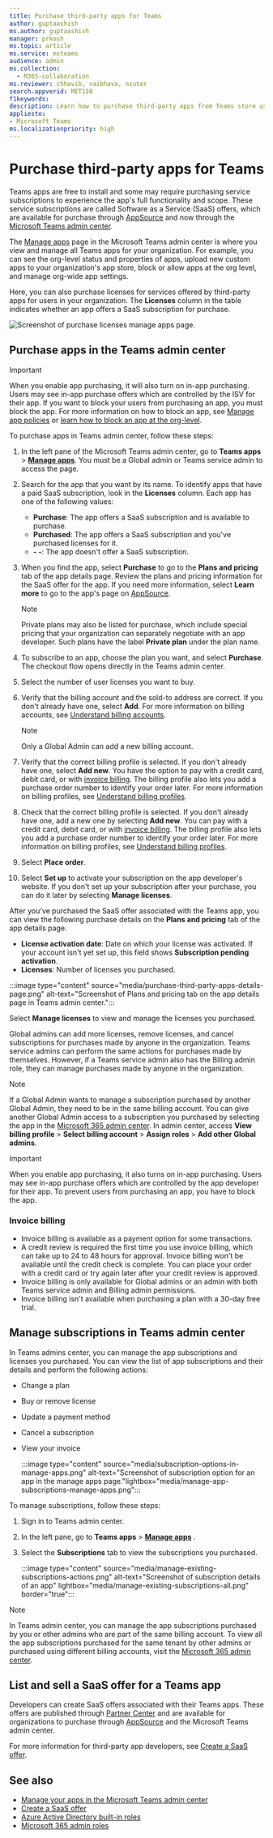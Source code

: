 ```yaml
---
title: Purchase third-party apps for Teams
author: guptaashish
ms.author: guptaashish
manager: prkosh
ms.topic: article
ms.service: msteams
audience: admin
ms.collection: 
  - M365-collaboration
ms.reviewer: chhavib, vaibhava, nsuter
search.appverid: MET150
f1keywords: 
description: Learn how to purchase third-party apps from Teams store using a credit card, a debit card, or via invoice billing.
appliesto: 
- Microsoft Teams
ms.localizationpriority: high
---
```

# Purchase third-party apps for Teams

Teams apps are free to install and some may require purchasing service subscriptions to experience the app's full functionality and scope. These service subscriptions are called Software as a Service (SaaS) offers, which are available for purchase through [AppSource](https://appsource.microsoft.com/) and now through the [Microsoft Teams admin center](https://admin.teams.microsoft.com).

The [Manage apps](manage-apps.md) page in the Microsoft Teams admin center is where you view and manage all Teams apps for your organization. For example, you can see the org-level status and properties of apps, upload new custom apps to your organization's app store, block or allow apps at the org level, and manage org-wide app settings.

Here, you can also purchase licenses for services offered by third-party apps for users in your organization. The **Licenses** column in the table indicates whether an app offers a SaaS subscription for purchase.

![Screenshot of purchase licenses manage apps page.](media/manage-apps-new-page.png)

## Purchase apps in the Teams admin center


> [!IMPORTANT]
> When you enable app purchasing, it will also turn on in-app purchasing. Users may see in-app purchase offers which are controlled by the ISV for their app. If you want to block your users from purchasing an app, you must block the app. For more information on how to block an app, see [Manage app policies](app-policies.md) or [learn how to block an app at the org-level](manage-apps.md#allow-and-block-apps).

To purchase apps in Teams admin center, follow these steps:

1. In the left pane of the Microsoft Teams admin center, go to **Teams apps** > **[Manage apps](https://admin.teams.microsoft.com/policies/manage-apps)**. You must be a Global admin or Teams service admin to access the page.

1. Search for the app that you want by its name. To identify apps that have a paid SaaS subscription, look in the **Licenses** column. Each app has one of the following values:
    * **Purchase**: The app offers a SaaS subscription and is available to purchase.
    * **Purchased**: The app offers a SaaS subscription and you've purchased licenses for it.
    * **- -**: The app doesn't offer a SaaS subscription.

1. When you find the app, select **Purchase** to go to the **Plans and pricing** tab of the app details page. Review the plans and pricing information for the SaaS offer for the app. If you need more information, select **Learn more** to go to the app's page on [AppSource](https://appsource.microsoft.com/).

   > [!NOTE]
   > Private plans may also be listed for purchase, which include special pricing that your organization can separately negotiate with an app developer. Such plans have the label **Private plan** under the plan name.

1. To subscribe to an app, choose the plan you want, and select **Purchase**. The checkout flow opens directly in the Teams admin center.

1. Select the number of user licenses you want to buy.

1. Verify that the billing account and the sold-to address are correct. If you don't already have one, select **Add**. For more information on billing accounts, see [Understand billing accounts](/microsoft-365/commerce/manage-billing-accounts).

   > [!NOTE]
   > Only a Global Admin can add a new billing account.

1. Verify that the correct billing profile is selected. If you don't already have one, select **Add new**. You have the option to pay with a credit card, debit card, or with [invoice billing](#invoice-billing). The billing profile also lets you add a purchase order number to identify your order later. For more information on billing profiles, see [Understand billing profiles](/microsoft-365/commerce/billing-and-payments/manage-billing-profiles).

1. Check that the correct billing profile is selected. If you don't already have one, add a new one by selecting **Add new**. You can pay with a credit card, debit card, or with [invoice billing](#invoice-billing). The billing profile also lets you add a purchase order number to identify your order later. For more information on billing profiles, see [Understand billing profiles](/microsoft-365/commerce/billing-and-payments/manage-billing-profiles).

1. Select **Place order**.

1. Select **Set up** to activate your subscription on the app developer's website. If you don't set up your subscription after your purchase, you can do it later by selecting **Manage licenses**.

After you've purchased the SaaS offer associated with the Teams app, you can view the following purchase details on the **Plans and pricing** tab of the app details page.

- **License activation date**: Date on which your license was activated. If your account isn't yet set up, this field shows **Subscription pending activation**.
- **Licenses**: Number of licenses you purchased.

:::image type="content" source="media/purchase-third-party-apps-details-page.png" alt-text="Screenshot of Plans and pricing tab on the app details page in Teams admin center.":::

Select **Manage licenses** to view and manage the licenses you purchased.

Global admins can add more licenses, remove licenses, and cancel subscriptions for purchases made by anyone in the organization. Teams service admins can perform the same actions for purchases made by themselves. However, if a Teams service admin also has the Billing admin role, they can manage purchases made by anyone in the organization.

> [!NOTE]
> If a Global Admin wants to manage a subscription purchased by another Global Admin, they need to be in the same billing account. You can give another Global Admin access to a subscription you purchased by selecting the app in the [Microsoft 365 admin center](https://admin.microsoft.com). In admin center, access **View billing profile** > **Select billing account** > **Assign roles** > **Add other Global admins**.

> [!IMPORTANT]
> When you enable app purchasing, it also turns on in-app purchasing. Users may see in-app purchase offers which are controlled by the app developer for their app. To prevent users from purchasing an app, you have to block the app.

### Invoice billing

* Invoice billing is available as a payment option for some transactions.
* A credit review is required the first time you use invoice billing, which can take up to 24 to 48 hours for approval. Invoice billing won't be available until the credit check is complete. You can place your order with a credit card or try again later after your credit review is approved.
* Invoice billing is only available for Global admins or an admin with both Teams service admin and Billing admin permissions.
* Invoice billing isn't available when purchasing a plan with a 30-day free trial.

## Manage subscriptions in Teams admin center

In Teams admins center, you can manage the app subscriptions and licenses you purchased. You can view the list of app subscriptions and their details and perform the following actions:

* Change a plan
* Buy or remove license
* Update a payment method
* Cancel a subscription
* View your invoice

  :::image type="content" source="media/subscription-options-in-manage-apps.png" alt-text="Screenshot of subscription option for an app in the manage apps page."lightbox="media/manage-app-subscriptions-manage-apps.png":::

To manage subscriptions, follow these steps:

1. Sign in to Teams admin center.
1. In the left pane, go to **Teams apps** > [**Manage apps**](https://admin.teams.microsoft.com/policies/manage-apps) .
1. Select the **Subscriptions** tab to view the subscriptions you purchased.

   :::image type="content" source="media/manage-existing-subscriptions-actions.png" alt-text="Screenshot of subscription details of an app" lightbox="media/manage-existing-subscriptions-all.png" border="true":::

> [!NOTE]
> In Teams admin center, you can manage the app subscriptions purchased by you or other admins who are part of the same billing account. To view all the app subscriptions purchased for the same tenant by other admins or purchased using different billing accounts, visit the [Microsoft 365 admin center](https://admin.microsoft.com/adminportal/home#/homepage).

## List and sell a SaaS offer for a Teams app

Developers can create SaaS offers associated with their Teams apps. These offers are published through [Partner Center](https://partner.microsoft.com) and are available for organizations to purchase through [AppSource](https://appsource.microsoft.com/) and the Microsoft Teams admin center.

For more information for third-party app developers, see [Create a SaaS offer](/azure/marketplace/partner-center-portal/create-new-saas-offer).

## See also

* [Manage your apps in the Microsoft Teams admin center](manage-apps.md)
* [Create a SaaS offer](/azure/marketplace/partner-center-portal/create-new-saas-offer)
* [Azure Active Directory built-in roles](/azure/active-directory/roles/permissions-reference)
* [Microsoft 365 admin roles](/microsoft-365/admin/add-users/about-admin-roles)
